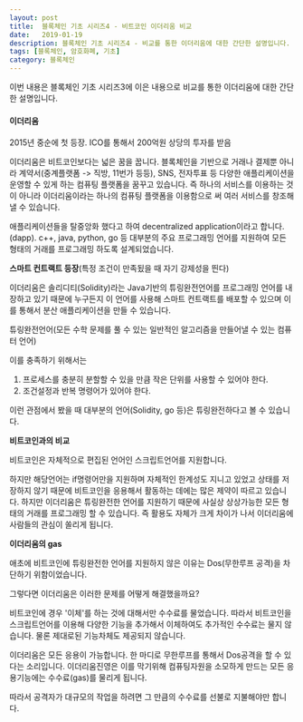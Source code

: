 ```yaml
---
layout: post
title:  블록체인 기초 시리즈4 - 비트코인 이더리움 비교
date:   2019-01-19
description: 블록체인 기초 시리즈4 - 비교를 통한 이더리움에 대한 간단한 설명입니다. 
tags: [블록체인, 암호화폐, 기초]
category: 블록체인
---
```

이번 내용은 블록체인 기초 시리즈3에 이은 내용으로 비교를 통한 이더리움에 대한 간단한 설명입니다. 

#### 이더리움 

2015년 중순에 첫 등장. ICO를 통해서 200억원 상당의 투자를 받음

이더리움은 비트코인보다는 넓은 꿈을 꿉니다. 블록체인을 기반으로 거래나 결제뿐 아니라 계약서(중계플랫폼 -> 직방, 11번가 등등), SNS, 전자투표 등 다양한 애플리케이션을 운영할 수 있게 하는 컴퓨팅 플랫폼을 꿈꾸고 있습니다. 즉 하나의 서비스를 이용하는 것이 아니라 이더리움이라는 하나의 컴퓨팅 플랫폼을 이용함으로 써 여러 서비스를 창조해 낼 수 있습니다. 

 애플리케이션들을 탈중앙화 했다고 하여 decentralized application이라고 합니다. (dapp). c++, java, python, go 등 대부분의 주요 프로그래밍 언어를 지원하여 모든 형태의 거래를 프로그래밍 하도록 설계되었습니다. 



**스마트 컨트랙트 등장**(특정 조건이 만족됬을 때 자기 강제성을 띈다)

이더리움은 솔리디티(Solidity)라는 Java기반의 튜링완전언어를 프로그래밍 언어를 내장하고 있기 때문에 누구든지 이 언어를 사용해 스마트 컨트랙트를 배포할 수 있으며 이를 통해서 분산 애플리케이션을 만들 수 있습니다. 



튜링완전언어(모든 수학 문제를 풀 수 있는 일반적인 알고리즘을 만들어낼 수 있는 컴퓨터 언어) 

이를 충족하기 위해서는 

1. 프로세스를 충분히 분할할 수 있을 만큼 작은 단위를 사용할 수 있어야 한다. 
2. 조건설정과 반복 명령어가 있어야 한다. 

이런 관점에서 봤을 때 대부분의 언어(Solidity, go 등)은 튜링완전하다고 볼 수 있습니다. 



**비트코인과의 비교**

비트코인은 자체적으로 편집된 언어인 스크립트언어를 지원합니다.

하지만 해당언어는 if명령어만을 지원하며 자체적인 한계성도 지니고 있었고 상태를 저장하지 않기 때문에 비트코인을 응용해서 활동하는 데에는 많은 제약이 따르고 있습니다. 하지만 이더리움은 튜링완전한 언어를 지원하기 때문에 사실상 상상가능한 모든 형태의 거래를 프로그래밍 할 수 있습니다. 즉 활용도 자체가 크게 차이가 나서 이더리움에 사람들의 관심이 쏠리게 됩니다.



**이더리움의 gas**

애초에 비트코인에 튜링완전한 언어를 지원하지 않은 이유는 Dos(무한루프 공격)을 차단하기 위함이었습니다. 

그렇다면 이더리움은 이러한 문제를 어떻게 해결했을까요?

비트코인에 경우 '이체'를 하는 것에 대해서만 수수료를 물었습니다. 따라서 비트코인을 스크립트언어를 이용해 다양한 기능을 추가해서 이체하여도 추가적인 수수료는 물지 않습니다. 물론 제대로된 기능차체도 제공되지 않습니다. 

이더리움은 모든 응용이 가능합니다. 한 마디로 무한루프를 통해서 Dos공격을 할 수 있다는 소리입니다. 이더리움진영은 이를 막기위해 컴퓨팅자원을 소모하게 만드는 모든 응용기능에는 수수료(gas)를 물리게 됩니다. 

따라서 공격자가 대규모의 작업을 하려면 그 만큼의 수수료를 선불로 지불해야만 합니다. 